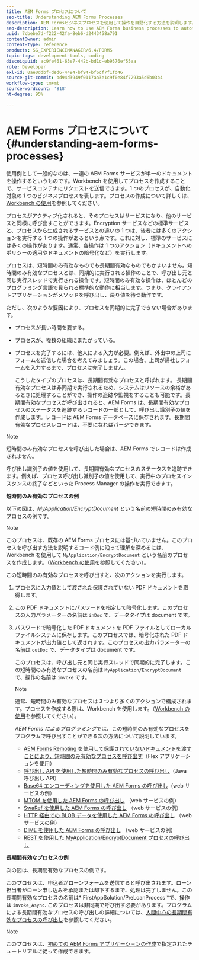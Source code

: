 ```yaml
---
title: AEM Forms プロセスについて
seo-title: Understanding AEM Forms Processes
description: AEM Formsビジネスプロセスを使用して操作を自動化する方法を説明します。 プロセスをアクティブ化してサービスを作成し、他のサービスと同様に呼び出せるようにします。 プロセスは、短時間のみ有効なものでも長期間有効なものでもかまいません。
seo-description: Learn how to use AEM Forms business processes to automate operations. Activate the processes to create a service so that you can invoke it like other services. Processes can be short-lived or long-lived.
uuid: 7cbebe7d-f222-42fa-8eb6-d2443458a791
contentOwner: admin
content-type: reference
products: SG_EXPERIENCEMANAGER/6.4/FORMS
topic-tags: development-tools, coding
discoiquuid: ac9fe461-63e7-442b-bd1c-eb9576ef55aa
role: Developer
exl-id: 0ae0ddbf-ded6-4494-bf94-bf6cf7f1fd46
source-git-commit: bd94d3949f0117aa3e1c9f0e84f7293a5d6b03b4
workflow-type: tm+mt
source-wordcount: '818'
ht-degree: 95%

---
```


# AEM Forms プロセスについて {#understanding-aem-forms-processes}

使用例として一般的なのは、一連の AEM Forms サービスが単一のドキュメントを操作するというものです。Workbench を使用してプロセスを作成することで、サービスコンテナにリクエストを送信できます。1 つのプロセスが、自動化対象の 1 つのビジネスプロセスを表します。プロセスの作成について詳しくは、[Workbench の使用](https://www.adobe.com/go/learn_aemforms_workbench_63_jp)を参照してください。

プロセスがアクティブ化されると、そのプロセスはサービスになり、他のサービスと同様に呼び出すことができます。Encryption サービスなどの標準サービスと、プロセスから生成されるサービスとの違いの 1 つは、後者には多くのアクションを実行する 1 つの操作があるという点です。これに対し、標準のサービスには多くの操作があります。通常、各操作は 1 つのアクション（ドキュメントへのポリシーの適用やドキュメントの暗号化など）を実行します。

プロセスは、短時間のみ有効なものでも長期間有効なものでもかまいません。短時間のみ有効なプロセスとは、同期的に実行される操作のことで、呼び出し元と同じ実行スレッドで実行される操作です。短時間のみ有効な操作は、ほとんどのプログラミング言語で見られる標準的な動作に相当します。つまり、クライアントアプリケーションがメソッドを呼び出し、戻り値を待つ動作です。

ただし、次のような要因により、プロセスを同期的に完了できない場合があります。

* プロセスが長い時間を要する。
* プロセスが、複数の組織にまたがっている。
* プロセスを完了するには、他人による入力が必要。例えば、外出中の上司にフォームを送信した場合を考えてみましょう。この場合、上司が帰社しフォームを入力するまで、プロセスは完了しません。

   こうしたタイプのプロセスは、長期間有効なプロセスと呼ばれます。 長期間有効なプロセスは非同期で実行されるため、システムはリソースの余裕があるときに処理することができ、操作の追跡や監視をすることも可能です。長期間有効なプロセスが呼び出されると、AEM Forms は、長期間有効なプロセスのステータスを追跡するレコードの一部として、呼び出し識別子の値を作成します。レコードは AEM Forms データベースに保存されます。長期間有効なプロセスレコードは、不要になればパージできます。

>[!NOTE]
>
>短時間のみ有効なプロセスを呼び出した場合は、AEM Forms でレコードは作成されません。

呼び出し識別子の値を使用して、長期間有効なプロセスのステータスを追跡できます。例えば、プロセス呼び出し識別子の値を使用して、実行中のプロセスインスタンスの終了などといった Process Manager の操作を実行できます。

**短時間のみ有効なプロセスの例**

以下の図は、*MyApplication/EncryptDocument* という名前の短時間のみ有効なプロセスの例です。

>[!NOTE]
>
>このプロセスは、既存の AEM Forms プロセスには基づいていません。このプロセスを呼び出す方法を説明するコード例に沿って理解を深めるには、Workbench を使用して `MyApplication/EncryptDocument` という名前のプロセスを作成します。（[Workbench の使用](https://www.adobe.com/go/learn_aemforms_workbench_63)を参照してください）。

この短時間のみ有効なプロセスを呼び出すと、次のアクションを実行します。

1. プロセスに入力値として渡された保護されていない PDF ドキュメントを取得します。
1. この PDF ドキュメントにパスワードを指定して暗号化します。このプロセスの入力パラメーターの名前は `inDoc` で、データタイプは document です。
1. パスワードで暗号化した PDF ドキュメントを PDF ファイルとしてローカルファイルシステムに保存します。このプロセスでは、暗号化された PDF ドキュメントが出力値として返されます。このプロセスの出力パラメーターの名前は `outDoc` で、データタイプは document です。

   このプロセスは、呼び出し元と同じ実行スレッドで同期的に完了します。この短時間のみ有効なプロセスの名前は `MyApplication/EncryptDocument` で、操作の名前は `invoke` です。

   >[!NOTE]
   >
   >通常、短時間のみ有効なプロセスは 3 つより多くのアクションで構成されます。プロセスを作成する際は、Workbench を使用します。（[Workbench の使用](https://www.adobe.com/go/learn_aemforms_workbench_63)を参照してください）。

   *AEM Forms によるプログラミング*&#x200B;では、この短時間のみ有効なプロセスをプログラムで呼び出すことができる次の方法について説明しています。

   * [AEM Forms Remoting を使用して保護されていないドキュメントを渡すことにより、短時間のみ有効なプロセスを呼び出す](/help/forms/developing/invoking-aem-forms-using-remoting.md#invoking-a-short-lived-process-by-passing-an-unsecure-document-using-remoting)（Flex アプリケーションを使用）
   * [呼び出し API を使用した短時間のみ有効なプロセスの呼び出し](/help/forms/developing/invoking-aem-forms-using-java.md#invoking-a-short-lived-process-using-the-invocation-api)（Java 呼び出し API）
   * [Base64 エンコーディングを使用した AEM Forms の呼び出し](/help/forms/developing/invoking-aem-forms-using-web.md#invoking-aem-forms-using-base64-encoding)（web サービスの例）
   * [MTOM を使用した AEM Forms の呼び出し](/help/forms/developing/invoking-aem-forms-using-web.md#invoking-aem-forms-using-mtom) （web サービスの例）
   * [SwaRef を使用した AEM Forms の呼び出し](/help/forms/developing/invoking-aem-forms-using-web.md#invoking-aem-forms-using-swaref) （web サービスの例）
   * [HTTP 経由での BLOB データを使用した AEM Forms の呼び出し](/help/forms/developing/invoking-aem-forms-using-web.md#invoking-aem-forms-using-blob-data-over-http) （web サービスの例）
   * [DIME を使用した AEM Forms の呼び出し](/help/forms/developing/invoking-aem-forms-using-web.md#invoking-aem-forms-using-dime) （web サービスの例）
   * [REST を使用した MyApplication/EncryptDocument プロセスの呼び出し](/help/forms/developing/invoking-aem-forms-using-rest.md)

**長期間有効なプロセスの例**

次の図は、長期間有効なプロセスの例です。

このプロセスは、申込者がローンフォームを送信すると呼び出されます。ローン担当者がローン申し込みを承認または却下するまで、処理は完了しません。この長期間有効なプロセスの名前は* FirstAppSolution/PreLoanProcess *で、操作は `invoke_Async`. このプロセスは非同期で呼び出す必要があります。プログラムによる長期間有効なプロセスの呼び出しの詳細については、[人間中心の長期間有効なプロセスの呼び出し](/help/forms/developing/invoking-human-centric-long-lived.md#invoking-human-centric-long-lived-processes)を参照してください。

>[!NOTE]
>
>このプロセスは、[初めての AEM Forms アプリケーションの作成](https://www.adobe.com/go/learn_aemforms_firstapp_ds_63)で指定されたチュートリアルに従って作成できます。
